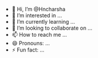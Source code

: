 - 👋 Hi, I’m @Hncharsha
- 👀 I’m interested in ...
- 🌱 I’m currently learning ...
- 💞️ I’m looking to collaborate on ...
- 📫 How to reach me ...
- 😄 Pronouns: ...
- ⚡ Fun fact: ...

<!---
Hncharsha/Hncharsha is a ✨ special ✨ repository because its `README.md` (this file) appears on your GitHub profile.
You can click the Preview link to take a look at your changes.
--->
